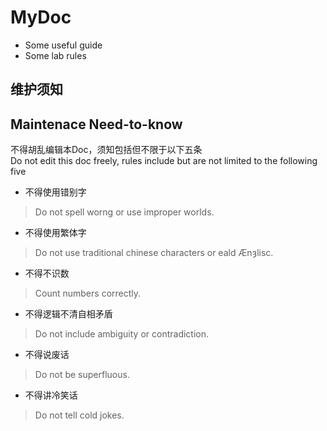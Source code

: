 # MyDoc
* Some useful guide  
* Some lab rules

## 维护须知 
Maintenace Need-to-know  
---  

不得胡乱编辑本Doc，须知包括但不限于以下五条  
Do not edit this doc freely, rules include but are not limited to the following five  
* 不得使用错别字  
> Do not spell worng or use improper worlds.
* 不得使用繁体字
> Do not use traditional chinese characters or eald Ænȝlisc.
* 不得不识数
> Count numbers correctly.
* 不得逻辑不清自相矛盾
> Do not include ambiguity or contradiction.
* 不得说废话
> Do not be superfluous.
* 不得讲冷笑话
> Do not tell cold jokes.
